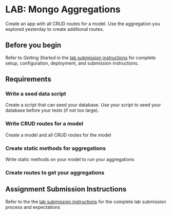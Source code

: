 # LAB: Mongo Aggregations

Create an app with all CRUD routes for a model. Use the aggregation
you explored yesterday to create additional routes.

## Before you begin

Refer to *Getting Started*  in the [lab submission instructions](../../../reference/submission-instructions/labs/README.md) for complete setup, configuration, deployment, and submission instructions.

## Requirements

### Write a seed data script

Create a script that can seed your database. Use your script to seed
your database before your tests (if not too large).

### Write CRUD routes for a model

Create a model and all CRUD routes for the model

### Create static methods for aggregations

Write static methods on your model to run your aggregations

### Create routes to get your aggregations

## Assignment Submission Instructions

Refer to the the [lab submission instructions](../../../reference/submission-instructions/labs/README.md) for the complete lab submission process and expectations
